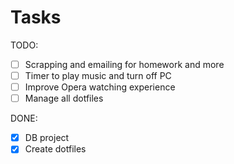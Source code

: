 # Tasks

TODO:

- [ ] Scrapping and emailing for homework and more
- [ ] Timer to play music and turn off PC
- [ ] Improve Opera watching experience
- [ ] Manage all dotfiles

DONE:

- [x] DB project
- [x] Create dotfiles
